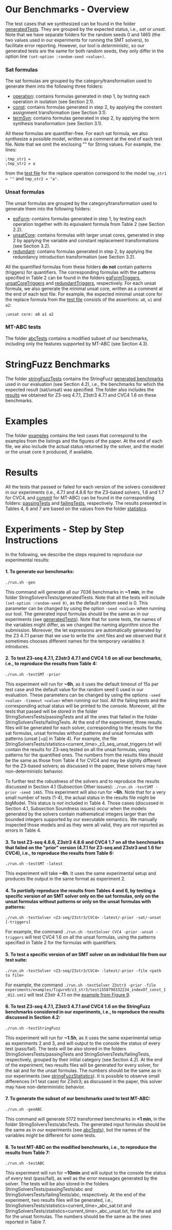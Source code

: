# Our Benchmarks - Overview

The test cases that we synthesized can be found in the folder [generatedTests](/experiments/generatedTests). They are grouped 
by the expected status, i.e., *sat* or *unsat*. Note that we have separate folders for the random seeds 0 and 1465 (the two values used
in our experiments for running the SMT solvers), to facilitate error reporting. However, our tool is *deterministic*, so 
our generated tests are the same for both random seeds, they only differ in the option line ```(set-option :random-seed <value>)```.

### Sat formulas
The sat formulas are grouped by the category/transformation used to generate them into the following three folders:
* [operation](/experiments/generatedTests/expected_sat/seed0/operation): contains formulas generated in step 1, 
by testing each operation in isolation (see Section 2.1).
* [const](/experiments/generatedTests/expected_sat/seed0/const): contains formulas generated in step 2, 
by applying the constant assignment transformation (see Section 3.1).
* [termSyn](/experiments/generatedTests/expected_sat/seed0/termSyn): contains formulas generated in step 2, 
by applying the term synthesis transformation (see Section 3.1).

All these formulas are quantifier-free. For each sat formula, we also synthesize a possible model, written as a comment at
the end of each test file. Note that we omit the enclosing "" for String values. For example, the lines: 
```
;tmp_str1 = 
;tmp_str2 = a
``` 
from the [test file](/experiments/examples/listing1/z3_seq/test1558798332234_replace_const_2_12.smt2) for the replace operation correspond to the model ```tmp_str1 = ""``` and ```tmp_str2 = "a"```.

### Unsat formulas
The unsat formulas are grouped by the category/transformation used to generate them into the following folders:
* [eqForm](/experiments/generatedTests/expected_unsat/seed0/eqForm): contains formulas generated in step 1, 
by testing each operation together with its equivalent formula from Table 2 (see Section 2.2).
* [unsatCore](/experiments/generatedTests/expected_unsat/seed0/unsatCore): contains formulas with larger unsat cores,
generated in step 2 by applying the variable and constant replacement transformations (see Section 3.2).
* [redundant](/experiments/generatedTests/expected_unsat/seed0/redundant): contains formulas generated in step 2, 
by applying the redundancy introduction transformation (see Section 3.2).

All the quantified formulas from these folders **do not** contain patterns (triggers) for quantifiers. The corresponding 
formulas with the patterns specified in Table 2 can be found in the folders [eqFormTriggers](/experiments/generatedTests/expected_unsat/seed0/eqFormTriggers),
[unsatCoreTriggers](/experiments/generatedTests/expected_unsat/seed0/unsatCoreTriggers) and [redundantTriggers](/experiments/generatedTests/expected_unsat/seed0/redundantTriggers), 
respectively. For each unsat formula, we also generate the minimal unsat core, written as a comment at the end of each test file. For example, the expected minimal unsat core for the replace formula from the [test file](/experiments/examples/figure7/z3_str3/test1563370927043_replace_unsatCore_3_7_0.smt2) consists of the assertions: ```a0```, ```a1``` and ```a2```:
```
;unsat core: a0 a1 a2
```

### MT-ABC tests
The folder [abcTests](/experiments/abcTests) contains a modified subset of our benchmarks, including only the features supported by MT-ABC (see Section 4.3).

# StringFuzz Benchmarks

The folder [stringFuzzTests](/experiments/stringFuzzTests) contains the StringFuzz [generated benchmarks](http://stringfuzz.dmitryblotsky.com/suites/generated/) used in our evaluation (see Section 4.2), i.e., the benchmarks for which the expected result (sat/unsat) was specified. The folder also includes the [results](/experiments/stringFuzzTests/statistics) we obtained for Z3-seq 4.7.1, Z3str3 4.7.1 and CVC4 1.6 on these benchmarks.

# Examples

The folder [examples](/experiments/examples) contains the test cases that correspond to the examples from the listings and 
the figures of the paper. At the end of each file, we also include the actual status returned by the solver, and the model or the unsat core it produced, if available.

# Results

All the tests that passed or failed for each version of the solvers considered in our experiments (i.e., 4.7.1 and 4.8.6 for the Z3-based solvers, 1.6 and 1.7 for CVC4, and [commit](https://github.com/vlab-cs-ucsb/ABC/commit/86b00141fddd183de7b9ae5c92c240e19dda1950) for MT-ABC) can be found in the corresponding folders: [passingTests](/experiments/passingTests) and [failingTests](/experiments/failingTests), respectively.
The results presented in Tables 4, 6 and 7 are based on the values from the folder [statistics](/experiments/statistics).

# Experiments - Step by Step Instructions

In the following, we describe the steps required to reproduce our experimental results:

#### 1. To generate our benchmarks:

```./run.sh -gen```

This command will generate all our 7036 benchmarks in **~1 min**, in the folder StringSolversTests/generatedTests. Note that all the tests will include ```(set-option :random-seed 0)```, as the default random seed is 0. This parameter can be changed by using the option ```-seed <value>``` when running our tool. The generated input formulas should be the same as in our experiments (see [generatedTests](/experiments/generatedTests)). Note that for some tests, the names of the variables might differ, as we changed the naming algorithm since the submission. Moreover, the let expressions are automatically generated by the Z3 4.7.1 parser that we use to write the .smt files and we observed that it sometimes chooses different names for the temporary variables it introduces. 

#### 2. To test Z3-seq 4.7.1, Z3str3 4.7.1 and CVC4 1.6 on all our benchmarks, i.e., to reproduce the results from Table 4: 

```./run.sh -testSMT -prior```

This experiment will run for **~6h**, as it uses the default timeout of 15s per test case and the default value for the random seed 0 used in our evaluation. These parameters can be changed by using the options ```-seed <value> -timeout <value>``` when running our tool. All the failing tests and the corresponding actual status will be printed to the console. Moreover, all the tests that passed will be stored in the folder StringSolversTests/passingTests and all the ones that failed in the folder StringSolversTests/failingTests. At the end of the experiment, three results files will be generated for each solver, corresponding to the results for the sat formulas, unsat formulas without patterns and unsat formulas with patterns (unsat [+p] in Table 4). For example, the file StringSolversTests/statistics\<current_time\>_z3_seq_unsat_triggers.txt will contain the results for Z3-seq tested on all the unsat formulas, using patterns for the quantified ones. The numbers from the results files should be the same as those from Table 4 for CVC4 and may be slighlty different for the Z3-based solvers; as discussed in the paper, these solvers may have non-deterministic behavior. 

To further test the robustness of the solvers and to reproduce the results discussed in Section 4.1 (Subsection Other issues): ```./run.sh -testSMT -prior -seed 1465```. This experiment will also run for **~6h**. Note that for a very small number of tests (1-4), the actual status in the results file might be bigModel. This status is *not* included in Table 4. Those cases (discussed in Section 4.1, Subsection Soundness issues) occur when the models generated by the solvers contain mathematical integers larger than the bounded integers supported by our executable semantics. We manually inspected those models and as they were all valid, they are *not* reported as errors in Table 4.

#### 3. To test Z3-seq 4.8.6, Z3str3 4.8.6 and CVC4 1.7 on all the benchmarks that failed on the "prior" version (4.7.1 for Z3-seq and Z3str3 and 1.6 for CVC4), i.e., to reproduce the results from Table 6: 

```./run.sh -testSMT -latest``` 

This experiment will take **~4h**. It uses the same experimental setup and produces the output in the same format as experiment 2.

#### 4. To *partially* reproduce the results from Tables 4 and 6, by testing a specific version of *an* SMT solver only on the sat formulas, only on the unsat formulas without patterns or only on the unsat formulas with patterns: 

```./run.sh -testSolver <Z3-seq/Z3str3/CVC4> -latest/-prior -sat/-unsat [-triggers]```

For example, the command ```./run.sh -testSolver CVC4 -prior -unsat -triggers``` will test CVC4 1.6 on all the unsat formulas, using the patterns specified in Table 2 for the formulas with quantifiers.

#### 5. To test a specific version of *an* SMT solver on *an* individual file from our test suite: 

```./run.sh -testSolver <Z3-seq/Z3str3/CVC4> -latest/-prior -file <path to file>``` 

For example, the command ```./run.sh -testSolver Z3str3 -prior -file experiments/examples/figure9/z3_str3/test1558798332234_indexOf_const_1_012.smt2``` will test Z3str 4.7.1 on the [example from Figure 9](/experiments/examples/figure9/z3_str3/test1558798332234_indexOf_const_1_012.smt2).

#### 6. To test Z3-seq 4.7.1, Z3str3 4.7.1 and CVC4 1.6 on the StringFuzz benchmarks considered in our experiments, i.e., to reproduce the results discussed in Section 4.2: 

```./run.sh -testStringFuzz``` 

This experiment will run for **~1.5h**, as it uses the same experimental setup as experiments 2 and 3, and will output to the console the status of every test (pass/fail). The tests will be also stored in the folders StringSolversTests/passingTests and StringSolversTests/failingTests, respectively, grouped by their initial category (see Section 4.2). At the end of the experiment, two results files will be generated for every solver, for the sat and for the unsat formulas. The numbers should be the same as in our experiments (see [stringFuzzStatistics](/experiments/stringFuzzTests/statistics/seed0)). It is possible to observe small differences (±1 test case) for Z3str3; as discussed in the paper, this solver may have non-deterministic behavior. 

#### 7. To generate the subset of our benchmarks used to test MT-ABC: 

```./run.sh -genABC``` 

This command will generate 5172 transformed benchmarks in **<1 min**, in the folder StringSolversTests/abcTests. The generated input formulas should be the same as in our experiments (see [abcTests](/experiments/abcTests)), but the names of the variables might be different for some tests.

#### 8. To test MT-ABC on the modified benchmarks, i.e., to reproduce the results from Table 7: 

```./run.sh -testABC```

This experiment will run for **~10min** and will output to the console the status of every test (pass/fail), as well as the error messages generated by the solver. The tests will be also stored in the folders StringSolversTests/passingTests/abc and StringSolversTests/failingTests/abc, respectively. At the end of the experiment, two results files will be generated, i.e., StringSolversTests/statistics\<current_time\>_abc_sat.txt and StringSolversTests/statistics\<current_time\>_abc_unsat.txt, for the sat and for the unsat formulas. The numbers should be the same as the ones reported in Table 7.
